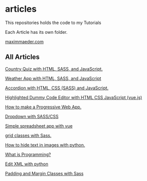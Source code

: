 # articles
This repositories holds the code to my Tutorials

Each Article has its own folder.

[maximmaeder.com](https://maximmaeder.com/)

## All Articles

[Country Quiz with HTML, SASS, and JavaScript.](https://maximmaeder.com/country-quiz-with-html-sass-and-javascript/)

[Weather App with HTML, SASS, and JavaScript](https://maximmaeder.com/weather-app-with-html-sass-and-javascript/)

[Accordion with HTML, CSS (SASS) and JavaScript.](https://maximmaeder.com/accordion-with-html-css-sass-and-javascript/)

[Highlighted Dummy Code Editor with HTML CSS JavaScript (vue.js)](https://maximmaeder.com/highlighted-dummy-code-editor-with-html-css-javascript-vue-js/)

[How to make a Progressive Web App.](https://maximmaeder.com/how-to-make-a-progressive-web-app/)

[Dropdown with SASS/CSS](https://maximmaeder.com/dropdown-with-sass-css/)

[Simple spreadsheet app with vue](https://maximmaeder.com/simple-spreadsheet-app-with-vue/)

[grid classes with Sass.](https://maximmaeder.com/grid-classes-with-sass/)

[How to hide text in images with python.](https://maximmaeder.com/how-to-hide-text-in-images-with-python/)

[What is Programming?](https://maximmaeder.com/what-is-programming/)

[Edit XML with python](https://maximmaeder.com/edit-xml-with-python/)

[Padding and Margin Classes with Sass](https://maximmaeder.com/padding-and-margin-classes-with-sass/)
